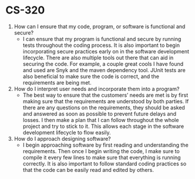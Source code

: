 # CS-320
1. How can I ensure that my code, program, or software is functional and secure? <br>
    - I can ensure that my program is functional and secure by running tests throughout the coding process. It is also important to begin incorporating secure practices early on in the software development lifecycle. There are also multiple tools out there that can aid in securing the code. For example, a couple great cools I have found and used are Snyk and the maven dependency tool. JUnit tests are also beneficial to make sure the code is correct, and the requirements are being met. <br>
2. How do I interpret user needs and incorporate them into a program? <br>
    - The best way to ensure that the customers’ needs are met is by first making sure that the requirements are understood by both parties. If there are any questions on the requirements, they should be asked and answered as soon as possible to prevent future delays and losses. I then make a plan that I can follow throughout the whole project and try to stick to it. This allows each stage in the software development lifecycle to flow easily. <br>
3. How do I approach designing software? <br>
    - I begin approaching software by first reading and understanding the requirements. Then once I begin writing the code, I make sure to compile it every few lines to make sure that everything is running correctly. It is also important to follow standard coding practices so that the code can be easily read and edited by others. <br>

